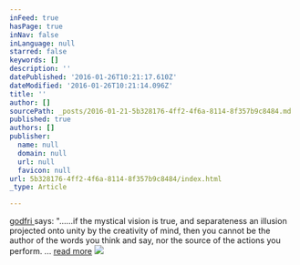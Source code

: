 ```yaml
---
inFeed: true
hasPage: true
inNav: false
inLanguage: null
starred: false
keywords: []
description: ''
datePublished: '2016-01-26T10:21:17.610Z'
dateModified: '2016-01-26T10:21:14.096Z'
title: ''
author: []
sourcePath: _posts/2016-01-21-5b328176-4ff2-4f6a-8114-8f357b9c8484.md
published: true
authors: []
publisher:
  name: null
  domain: null
  url: null
  favicon: null
url: 5b328176-4ff2-4f6a-8114-8f357b9c8484/index.html
_type: Article

---
```

[godfri ][0]says: "......if the mystical vision is true, and separateness an illusion projected onto unity by the creativity of mind, then you cannot be the author of the words you think and say, nor the source of the actions you perform. ... [read more][1]
![](https://the-grid-user-content.s3-us-west-2.amazonaws.com/3232f378-8580-4878-a135-ec5d57b4fe47.jpg)

[0]: https://www.facebook.com/Godfrey-Devereux-out-there-411583525594813/?fref=ts
[1]: https://www.facebook.com/Godfrey-Devereux-out-there-411583525594813/?fref=nf